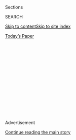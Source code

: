 <div id="app">

<div>

<div>

<div>

<div class="NYTAppHideMasthead css-1q2w90k e1suatyy0">

<div class="section css-ui9rw0 e1suatyy2">

<div class="css-eph4ug er09x8g0">

<div class="css-6n7j50">

</div>

<span class="css-1dv1kvn">Sections</span>

<div class="css-10488qs">

<span class="css-1dv1kvn">SEARCH</span>

</div>

[Skip to content](#site-content)[Skip to site
index](#site-index)

</div>

<div class="css-10698na e1huz5gh0">

</div>

</div>

<div id="masthead-bar-one" class="section hasLinks css-15hmgas e1csuq9d3">

<div class="css-uqyvli e1csuq9d0">

</div>

<div class="css-1uqjmks e1csuq9d1">

</div>

<div class="css-9e9ivx">

[](https://myaccount.nytimes3xbfgragh.onion/auth/login?response_type=cookie&client_id=vi)

</div>

<div class="css-1bvtpon e1csuq9d2">

[Today’s
Paper](https://www.nytimes3xbfgragh.onion/section/todayspaper)

</div>

</div>

</div>

</div>

<div data-aria-hidden="false">

<div id="site-content" data-role="main">

<div>

<div class="css-1aor85t" style="opacity:0.000000001;z-index:-1;visibility:hidden">

<div class="css-1hqnpie">

<div class="css-epjblv">

<span class="css-z6pdnw">The Border Is All Around Us, and It’s
Growing</span>

</div>

<div class="css-k008qs">

<div class="css-1iwv8en">

<span class="css-18z7m18"></span>

<div>

<div>

</div>

</div>

</div>

<span class="css-1n6z4y">https://nyti.ms/2pgeHU3</span>

<div class="css-1705lsu">

<div class="css-4xjgmj">

<div class="css-4skfbu" data-role="toolbar" data-aria-label="Social Media Share buttons, Save button, and Comments Panel with current comment count" data-testid="share-tools">

  - 
  - 
  - 
  - 
    
    <div class="css-6n7j50">
    
    </div>

  - 
  - 

</div>

</div>

</div>

</div>

</div>

</div>

<div class="css-13pd83m">

</div>

<div id="top-wrapper" class="css-1sy8kpn">

<div id="top-slug" class="css-l9onyx">

Advertisement

</div>

[Continue reading the main
story](#after-top)

<div class="ad top-wrapper" style="text-align:center;height:100%;display:block;min-height:250px">

<div id="top" class="place-ad" data-position="top" data-size-key="top">

</div>

</div>

<div id="after-top">

</div>

</div>

<div id="sponsor-wrapper" class="css-1hyfx7x">

<div id="sponsor-slug" class="css-19vbshk">

Supported by

</div>

[Continue reading the main
story](#after-sponsor)

<div id="sponsor" class="ad sponsor-wrapper" style="text-align:center;height:100%;display:block">

</div>

<div id="after-sponsor">

</div>

</div>

[First
Words](/column/first-words "First Words")

<div class="css-1vkm6nb ehdk2mb0">

# The Border Is All Around Us, and It’s Growing

</div>

<div class="css-79elbk" data-testid="photoviewer-wrapper">

<div class="css-z3e15g" data-testid="photoviewer-wrapper-hidden">

</div>

<div class="css-1a48zt4 ehw59r15" data-testid="photoviewer-children">

![<span class="css-ach9cc e1z0qqy90" itemprop="copyrightHolder"><span class="css-1ly73wi e1tej78p0">Credit...</span><span><span>Illustration
by Derek
Brahney</span></span></span>](https://static01.graylady3jvrrxbe.onion/images/2017/04/30/magazine/30firstwords/30mag-30firstwords-t_CA0-articleLarge.jpg?quality=75&auto=webp&disable=upscale)

</div>

</div>

<div class="css-xt80pu e12qa4dv0">

<div class="css-18e8msd">

<div class="css-vp77d3 epjyd6m0">

<div class="css-1baulvz">

By <span class="css-1baulvz last-byline" itemprop="name">Laila
Lalami</span>

</div>

</div>

  - April 25,
    2017

  - 
    
    <div class="css-4xjgmj">
    
    <div class="css-d8bdto" data-role="toolbar" data-aria-label="Social Media Share buttons, Save button, and Comments Panel with current comment count" data-testid="share-tools">
    
      - 
      - 
      - 
      - 
        
        <div class="css-6n7j50">
        
        </div>
    
      - 
      - 
    
    </div>
    
    </div>

</div>

</div>

<div class="section meteredContent css-1r7ky0e" name="articleBody" itemprop="articleBody">

<div class="css-1fanzo5 StoryBodyCompanionColumn">

<div class="css-53u6y8">

The Border Patrol agent watched our Prius approach, then signaled for us
to stop. Behind him stood several others in green uniforms, hands
resting on holsters, eyes hidden behind sunglasses. German shepherds
panted in the heat. “Are you all U.S. citizens?” the agent asked,
leaning against the driver’s-side window and glancing around our car.
“Yes,” said one of my companions, an artist from Iowa. “Yes,” echoed
the other, a poet from Connecticut. Then it was my turn. “Yes,” I said.
The agent’s gaze lingered on me for a moment. Then he stood up and waved
us through the border.

Except this was not a border: This was the middle of Interstate 10
between El Paso and Marfa, Tex. No matter. At the Sierra Blanca
checkpoint, agents can make arrests for drugs or weapons, share
information with federal agencies and turn undocumented immigrants over
to Immigration and Customs Enforcement. There are many such checkpoints
scattered throughout the continental United States — borders within
borders.

Borders mark the contours of nations, states, even cities, defining them
by separating them from all others. A border can be natural — an ocean,
a river, a chain of mountains — or it can be artificial, splitting a
homogeneous landscape into two. Often it is highly literal, announcing
itself in the shape of a concrete wall, a sand berm, a tall fence topped
with barbed wire. But whatever form it takes, a border always conveys
meaning. Hours before my encounter with the Border Patrol, as the
airplane I was on began its descent, I saw from my window seat the wall
that separates El Paso from Ciudad Juárez, Mexico. On one side were
gleaming towers, giant freeways and sprawling parks; on the other, homes
huddling together in the afternoon light, winding streets and patches of
dry grass. Here you will find safety and prosperity, the wall seemed to
say, but over there lie danger and poverty. It’s a message that ignores
the cities’ joint history, language and cultures. But it is simple — one
might say simplistic — and that is what gives it
power.

</div>

</div>

<div style="max-width:100%;margin:0 auto">

<div class="css-17dprlf" data-id="100000005060938" data-slug="30mag-firstwords-pullquote1" style="max-width:300px">

</div>

</div>

<div class="css-1fanzo5 StoryBodyCompanionColumn">

<div class="css-53u6y8">

For much of the United States’ history, national frontiers were fluid,
expanding through territorial conquest and purchases. But at the start
of the 20th century, as Arizona and New Mexico approached statehood and
the country’s continental borders became stable, so did the desire to
secure them and police them — first through congressional acts that
prohibited immigration from certain countries and later through the
building of fences and walls. During his campaign for the presidency,
Donald Trump often promised to extend a wall along the Southern border
and have Mexico pay for it. At his rallies, this promise was met with
cheers and chants of “Build that wall\!” When Vicente Fox, a former
president of Mexico, declared that his nation had no intention of paying
for any such wall, Trump’s response was, “The wall just got 10 feet
higher.” The more it was challenged, the higher it became, as if
literalizing the border could make all debate about it disappear.

</div>

</div>

<div class="css-1fanzo5 StoryBodyCompanionColumn">

<div class="css-53u6y8">

Whether the administration can find the money to construct an immense
border wall remains to be seen. In the meantime, the legal apparatus
around it is already being built. This month, speaking to Customs and
Border Protection officers in Nogales, Ariz., Attorney General Jeff
Sessions promised them “more tools in your fight against criminal
aliens” — including charging immigrants who repeatedly cross into the
United States illegally with felonies and, when possible, with document
fraud and aggravated identity theft, which can carry mandatory prison
time. His language was the language of war: Nogales, Sessions said, was
“ground zero” in the fight to secure the border, a place where
“ranchers work each day to make an honest living” while under threat
from “criminal organizations that turn cities and suburbs into war
zones, that rape and kill innocent civilians.” Under the new
administration, he said, his Justice Department was prepared for the
fight: “It is here, on this sliver of land, on this border, where we
first take our stand.”

In this kind of rhetoric, the border separates not just nationals from
foreigners, rich from poor and north from south, but also order from
chaos, civilization from barbarians, decent people from criminals.
Location becomes character, with everything that designation entails. A
person is either American and an honest worker, or she is not American
and is a criminal alien. The two categories are seen as inherent and
inflexible.

In January, Trump signed an executive order temporarily barring
nationals of seven Muslim-majority countries from entering the United
States, even if they were green-card holders or refugees who had already
been cleared for resettlement. But as reports emerged of families
separated by the order, passengers stranded thousands of miles from
home, even an infant being denied scheduled surgery, the full effect of
this virtual wall revealed itself. By the time the ban was lifted by
federal courts, the experience had already brought to the national
consciousness a renewed awareness of what happens at the border. In this
in-between space, rights we take for granted disappear. At points of
entry to the United States, nobody — not even American citizens or
permanent residents — is fully protected by the Fourth Amendment, which
safeguards against unreasonable searches and seizures. Customs and
Border Protection officers can search luggage as well as phones, tablets
and laptops. Occasionally they ask for online browsing histories and
passwords to social-media accounts. A poorly phrased joke on Twitter, a
compromising picture on a private Instagram account, a Facebook argument
with a crazy uncle — all these could be readable by C.B.P. officers,
entirely at their discretion. Again, the border sends a message: Watch
what you
say.

</div>

</div>

<div style="max-width:100%;margin:0 auto">

<div class="css-17dprlf" data-id="100000005060945" data-slug="30mag-firstwords-pullquote2" style="max-width:300px">

</div>

</div>

<div class="css-1fanzo5 StoryBodyCompanionColumn">

<div class="css-53u6y8">

The border’s messages always carry with them hints of violence. In the
19th century, the American frontier was a place of conquest, a place
where laws did not apply and deadly clashes could happen at any moment.
That aura of risk and brutality still hangs over airports, the closest
thing we have to frontier outposts and the gateways to cross-border
travel. When travelers step into the secure area of an airport, they
leave behind bottles of water, take off their shoes and expose their
bodies to X-rays, all for the sake of protecting themselves from the
potential violence of terrorists. But this system can perpetrate
violence by itself. This month, a ticketed passenger who refused to give
up his seat on a United Airlines flight from O’Hare International
Airport in Chicago was brutally dragged away by the police. David Dao’s
injuries, according to his lawyer, Thomas Demetrio, include a
concussion, a broken nose, two lost teeth and sinus damage that could
require surgery. Demetrio went on to ask, “Are we going to just continue
to be treated like cattle?”

This dehumanization is a common feature of the border. Some years ago,
returning home from a holiday in Morocco, my husband and I passed
through immigration at Kennedy Airport. The border agent glanced at my
passport, which lists Morocco as my place of birth. Then she looked at
my husband’s and, with a chuckle, asked him how many camels he had
traded for me. Even in my shock, I understood that what the agent was
trying to assert was her own authority, her superiority over me. If I
had dared to challenge her, I might have ended up subject to a secondary
search and further questioning. My silence was the price that the border
demanded.

Border walls are literal expressions of our worst fears. Terrorists,
rapists, drug dealers and various “bad hombres” are all said to come
from somewhere else; drawing lines, we are told, will keep us safe from
them. But the lines keep multiplying. What formally counts as the
border, according to the United States government, is not just the lines
separating the United States from Canada and Mexico, but any American
territory within 100 miles of the country’s perimeter, whether along
land borders, ocean coasts or Great Lakes shores. That 100-mile strip of
land encompasses almost entirely the states of Connecticut, Delaware,
Florida, Hawaii, Maine, Massachusetts, Michigan, New Hampshire, New
Jersey, New York, Rhode Island and Vermont — along with the most
populated parts of many others, including California and Illinois. In
total, the 100-mile-wide border zone is home to two-thirds of the
nation’s population.

This is such a staggering fact that it bears repeating: The vast
majority of Americans, roughly 200 million, are effectively living in
the border zone. Any of these people could one day face checkpoints like
the one I went through in Sierra Blanca, Tex. They can be asked about
their citizenship and, if they fail to persuade the agent — because of
how they look, act or sound — they can be detained. The Justice
Department established these regulations in 1953 and, though they
periodically attract attention, they have never been changed. As we move
to erect and enforce more borders, this is another message worth
apprehending: Borders do not simply keep others out. They also wall us
in.

</div>

</div>

</div>

<div>

</div>

<div>

</div>

<div>

</div>

<div>

<div id="bottom-wrapper" class="css-1ede5it">

<div id="bottom-slug" class="css-l9onyx">

Advertisement

</div>

[Continue reading the main
story](#after-bottom)

<div id="bottom" class="ad bottom-wrapper" style="text-align:center;height:100%;display:block;min-height:90px">

</div>

<div id="after-bottom">

</div>

</div>

</div>

</div>

</div>

## Site Index

<div>

</div>

## Site Information Navigation

  - [© <span>2020</span> <span>The New York Times
    Company</span>](https://help.nytimes3xbfgragh.onion/hc/en-us/articles/115014792127-Copyright-notice)

<!-- end list -->

  - [NYTCo](https://www.nytco.com/)
  - [Contact
    Us](https://help.nytimes3xbfgragh.onion/hc/en-us/articles/115015385887-Contact-Us)
  - [Work with us](https://www.nytco.com/careers/)
  - [Advertise](https://nytmediakit.com/)
  - [T Brand Studio](http://www.tbrandstudio.com/)
  - [Your Ad
    Choices](https://www.nytimes3xbfgragh.onion/privacy/cookie-policy#how-do-i-manage-trackers)
  - [Privacy](https://www.nytimes3xbfgragh.onion/privacy)
  - [Terms of
    Service](https://help.nytimes3xbfgragh.onion/hc/en-us/articles/115014893428-Terms-of-service)
  - [Terms of
    Sale](https://help.nytimes3xbfgragh.onion/hc/en-us/articles/115014893968-Terms-of-sale)
  - [Site
    Map](https://spiderbites.nytimes3xbfgragh.onion)
  - [Help](https://help.nytimes3xbfgragh.onion/hc/en-us)
  - [Subscriptions](https://www.nytimes3xbfgragh.onion/subscription?campaignId=37WXW)

</div>

</div>

</div>

</div>
